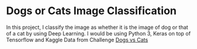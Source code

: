 # Dogs or Cats Image Classification
In this project, I classify the image as whether it is the image of dog or that of a cat by using Deep Learning. I would be using Python 3, Keras on top of Tensorflow and Kaggle Data from Challenge [Dogs vs Cats](https://www.kaggle.com/c/dogs-vs-cats-redux-kernels-edition)

